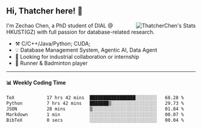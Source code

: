 ## Hi, Thatcher here! :wave:

<img align="right" src="https://github-readme-stats.vercel.app/api?username=thatcherchen&title_color=333&text_color=777" alt="ThatcherChen's Stats" >

I'm Zechao Chen, a PhD student of DIAL @ HKUST(GZ) with full passion for database-related research.

- :hammer_and_pick:  C/C++/Java/Python; CUDA;
- :bulb:  Database Management System, Agentic AI, Data Agent
- :telescope:  Looking for industrial collaboration or internship
- :seedling:  Runner & Badminton player

---

#### :bar_chart: Weekly Coding Time

<!--START_SECTION:waka-->

```txt
TeX            17 hrs 42 mins  █████████████████░░░░░░░░   68.28 %
Python         7 hrs 42 mins   ███████▒░░░░░░░░░░░░░░░░░   29.73 %
JSON           28 mins         ▒░░░░░░░░░░░░░░░░░░░░░░░░   01.84 %
Markdown       1 min           ░░░░░░░░░░░░░░░░░░░░░░░░░   00.07 %
BibTeX         0 secs          ░░░░░░░░░░░░░░░░░░░░░░░░░   00.04 %
```

<!--END_SECTION:waka-->
